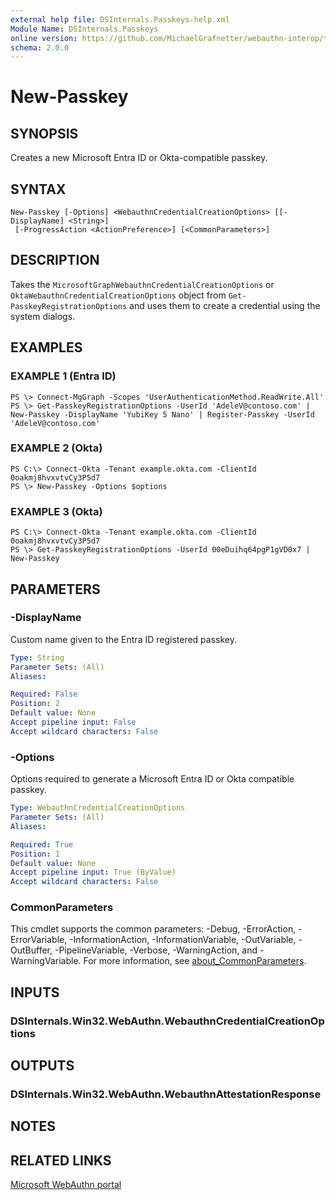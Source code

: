 ```yaml
---
external help file: DSInternals.Passkeys-help.xml
Module Name: DSInternals.Passkeys
online version: https://github.com/MichaelGrafnetter/webauthn-interop/tree/main/Documentation/PowerShell/New-Passkey.md
schema: 2.0.0
---
```


# New-Passkey

## SYNOPSIS
Creates a new Microsoft Entra ID or Okta-compatible passkey.

## SYNTAX

```
New-Passkey [-Options] <WebauthnCredentialCreationOptions> [[-DisplayName] <String>]
 [-ProgressAction <ActionPreference>] [<CommonParameters>]
```

## DESCRIPTION
Takes the `MicrosoftGraphWebauthnCredentialCreationOptions` or `OktaWebauthnCredentialCreationOptions` object from `Get-PasskeyRegistrationOptions` and uses them to create a credential using the system dialogs.

## EXAMPLES

### EXAMPLE 1 (Entra ID)
```
PS \> Connect-MgGraph -Scopes 'UserAuthenticationMethod.ReadWrite.All'
PS \> Get-PasskeyRegistrationOptions -UserId 'AdeleV@contoso.com' | New-Passkey -DisplayName 'YubiKey 5 Nano' | Register-Passkey -UserId 'AdeleV@contoso.com'
```

### EXAMPLE 2 (Okta)
```
PS C:\> Connect-Okta -Tenant example.okta.com -ClientId 0oakmj8hvxvtvCy3P5d7
PS \> New-Passkey -Options $options
```

### EXAMPLE 3 (Okta)
```
PS C:\> Connect-Okta -Tenant example.okta.com -ClientId 0oakmj8hvxvtvCy3P5d7
PS \> Get-PasskeyRegistrationOptions -UserId 00eDuihq64pgP1gVD0x7 | New-Passkey
```

## PARAMETERS

### -DisplayName
Custom name given to the Entra ID registered passkey.

```yaml
Type: String
Parameter Sets: (All)
Aliases:

Required: False
Position: 2
Default value: None
Accept pipeline input: False
Accept wildcard characters: False
```

### -Options
Options required to generate a Microsoft Entra ID or Okta compatible passkey.

```yaml
Type: WebauthnCredentialCreationOptions
Parameter Sets: (All)
Aliases:

Required: True
Position: 1
Default value: None
Accept pipeline input: True (ByValue)
Accept wildcard characters: False
```

### CommonParameters
This cmdlet supports the common parameters: -Debug, -ErrorAction, -ErrorVariable, -InformationAction, -InformationVariable, -OutVariable, -OutBuffer, -PipelineVariable, -Verbose, -WarningAction, and -WarningVariable. For more information, see [about_CommonParameters](http://go.microsoft.com/fwlink/?LinkID=113216).

## INPUTS
### DSInternals.Win32.WebAuthn.WebauthnCredentialCreationOptions

## OUTPUTS

### DSInternals.Win32.WebAuthn.WebauthnAttestationResponse
## NOTES

## RELATED LINKS

[Microsoft WebAuthn portal](https://learn.microsoft.com/en-us/windows/win32/webauthn/-webauthn-portal)
